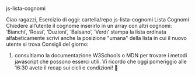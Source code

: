 js-lista-cognomi

Ciao ragazzi,
Esercizio di oggi:
cartella/repo js-lista-cognomi
Lista Cognomi
Chiedere all’utente il cognome
inserirlo in un array con altri cognomi: ‘Bianchi’, ‘Rossi’, ‘Duzioni’, ‘Balsano’, ‘Verdi’
stampa la lista ordinata alfabeticamente
scrivi anche la posizione "umana" della lista in cui il nuovo utente si trova
Consigli del giorno:
1. consultiamo la documentazione W3Schools o MDN per trovare i metodi javascript che possono esserci utili.
Vi ricordo che oggi pomeriggio alle 16:30 avete il recap sui cicli e condizioni! :slightly_smiling_face:

